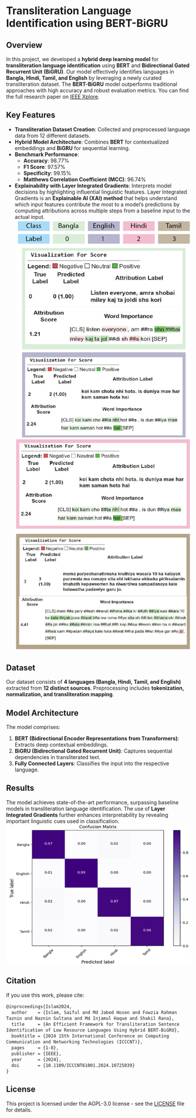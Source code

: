 # Transliteration Language Identification using BERT-BiGRU

## Overview
In this project, we developed a **hybrid deep learning model** for **transliteration language identification** using **BERT** and **Bidirectional Gated Recurrent Unit (BiGRU)**. Our model effectively identifies languages in **Bangla, Hindi, Tamil, and English** by leveraging a newly curated transliteration dataset. The **BERT-BiGRU** model outperforms traditional approaches with high accuracy and robust evaluation metrics.
You can find the full research paper on [IEEE Xplore](https://ieeexplore.ieee.org/abstract/document/10725039).

## Key Features
- **Transliteration Dataset Creation**: Collected and preprocessed language data from 12 different datasets.
- **Hybrid Model Architecture**: Combines **BERT** for contextualized embeddings and **BiGRU** for sequential learning.
- **Benchmark Performance**:
  - **Accuracy**: 98.77%
  - **F1 Score**: 97.57%
  - **Specificity**: 99.15%
  - **Matthews Correlation Coefficient (MCC)**: 96.74%
- **Explainability with Layer Integrated Gradients**: Interprets model decisions by highlighting influential linguistic features. Layer Integrated Gradients is an **Explainable AI (XAI) method** that helps understand which input features contribute the most to a model’s predictions by computing attributions across multiple steps from a baseline input to the actual input.
![Layer Integrated Gradients1](LIG1.png)
 ![Layer Integrated Gradients2](LIG2.png)

## Dataset
Our dataset consists of **4 languages (Bangla, Hindi, Tamil, and English)** extracted from **12 distinct sources**. Preprocessing includes **tokenization, normalization, and transliteration mapping**.

## Model Architecture
The model comprises:
1. **BERT (Bidirectional Encoder Representations from Transformers)**: Extracts deep contextual embeddings.
2. **BiGRU (Bidirectional Gated Recurrent Unit)**: Captures sequential dependencies in transliterated text.
3. **Fully Connected Layers**: Classifies the input into the respective language.

## Results
The model achieves state-of-the-art performance, surpassing baseline models in transliteration language identification. The use of **Layer Integrated Gradients** further enhances interpretability by revealing important linguistic cues used in classification.
![Confusion Matrix](confusion_matrix_bert.png)

## Citation
If you use this work, please cite:
```
@inproceedings{Islam2024,
  author    = {Islam, Saiful and Md Jabed Hosen and Fowzia Rahman Taznin and Naznin Sultana and Md Injamul Haque and Shakil Rana},
  title     = {An Efficient Framework for Transliteration Sentence Identification of Low Resource Languages Using Hybrid BERT-BiGRU},
  booktitle = {2024 15th International Conference on Computing Communication and Networking Technologies (ICCCNT)},
  pages     = {1-8},
  publisher = {IEEE},
  year      = {2024},
  doi       = {10.1109/ICCCNT61001.2024.10725039}
}
```

## License
This project is licensed under the AGPL-3.0 license - see the [LICENSE](LICENSE) file for details.

